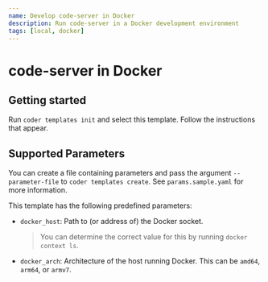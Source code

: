 ```yaml
---
name: Develop code-server in Docker
description: Run code-server in a Docker development environment
tags: [local, docker]
---
```


# code-server in Docker

## Getting started

Run `coder templates init` and select this template. Follow the instructions that appear.

## Supported Parameters

You can create a file containing parameters and pass the argument
`--parameter-file` to `coder templates create`.
See `params.sample.yaml` for more information.

This template has the following predefined parameters:

- `docker_host`: Path to (or address of) the Docker socket.
  > You can determine the correct value for this by running
  > `docker context ls`.
- `docker_arch`: Architecture of the host running Docker.
  This can be `amd64`, `arm64`, or `armv7`.
